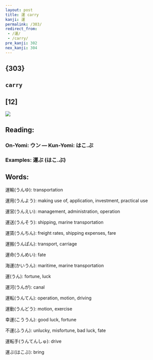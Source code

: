 ```yaml
---
layout: post
title: 運 carry
kanji: 運
permalink: /303/
redirect_from:
 - /運/
 - /carry/
pre_kanji: 302
nex_kanji: 304
---
```


## {303}

## `carry`

## [12]

<div class="stroke"><img src="E9818B.png" /></div>

## Reading:

### On-Yomi: ウン &mdash; Kun-Yomi: はこ.ぶ

### Examples: 運ぶ (はこ.ぶ)

## Words:

運輸(うんゆ): transportation

運用(うんよう): making use of, application, investment, practical use

運営(うんえい): management, administration, operation

運送(うんそう): shipping, marine transportation

運賃(うんちん): freight rates, shipping expenses, fare

運搬(うんぱん): transport, carriage

運命(うんめい): fate

海運(かいうん): maritime, marine transportation

運(うん): fortune, luck

運河(うんが): canal

運転(うんてん): operation, motion, driving

運動(うんどう): motion, exercise

幸運(こううん): good luck, fortune

不運(ふうん): unlucky, misfortune, bad luck, fate

運転手(うんてんしゅ): drive

運ぶ(はこぶ): bring
